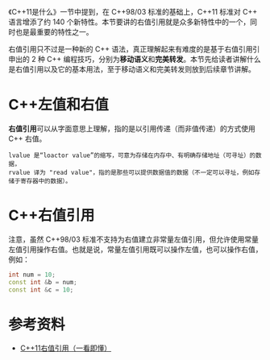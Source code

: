 
《C++11是什么》一节中提到，在 C++98/03 标准的基础上，C++11 标准对 C++ 语言增添了约 140 个新特性。本节要讲的右值引用就是众多新特性中的一个，同时也是最重要的特性之一。

右值引用只不过是一种新的 C++ 语法，真正理解起来有难度的是基于右值引用引申出的 2 种 C++ 编程技巧，分别为**移动语义**和**完美转发**。本节先给读者讲解什么是右值引用以及它的基本用法，至于移动语义和完美转发则放到后续章节讲解。

# C++左值和右值
**右值引用**可以从字面意思上理解，指的是以引用传递（而非值传递）的方式使用 C++ 右值。

```
lvalue 是“loactor value”的缩写，可意为存储在内存中、有明确存储地址（可寻址）的数据，
rvalue 译为 "read value"，指的是那些可以提供数据值的数据（不一定可以寻址，例如存储于寄存器中的数据）。
```

# C++右值引用
注意，虽然 C++98/03 标准不支持为右值建立非常量左值引用，但允许使用常量左值引用操作右值。也就是说，常量左值引用既可以操作左值，也可以操作右值，例如：
```c++
int num = 10;
const int &b = num;
const int &c = 10;
```



# 参考资料
* [C++11右值引用（一看即懂）](http://c.biancheng.net/view/7829.html)
